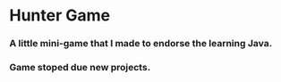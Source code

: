 # Hunter Game


### A little mini-game that I made to endorse the learning Java.
### Game stoped due new projects.

